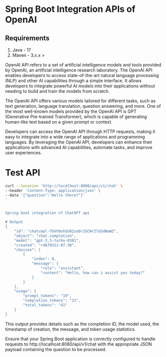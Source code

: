 # Spring Boot Integration APIs of OpenAI

## Requirements

1. Java - 17
2. Maven - 3.x.x > 


OpenAI API refers to a set of artificial intelligence models and tools provided by OpenAI, an artificial intelligence research laboratory. The OpenAI API enables developers to access state-of-the-art natural language processing (NLP) and other AI capabilities through a simple interface. It allows developers to integrate powerful AI models into their applications without needing to build and train the models from scratch.

The OpenAI API offers various models tailored for different tasks, such as text generation, language translation, question answering, and more. One of the most well-known models provided by the OpenAI API is GPT (Generative Pre-trained Transformer), which is capable of generating human-like text based on a given prompt or context.

Developers can access the OpenAI API through HTTP requests, making it easy to integrate into a wide range of applications and programming languages. By leveraging the OpenAI API, developers can enhance their applications with advanced AI capabilities, automate tasks, and improve user experiences.

# Test API

```bash
curl --location 'http://localhost:8080/api/v1/chat' \
--header 'Content-Type: application/json' \
--data '{"question":"Hello there?"}'
'


Spring boot integration of ChatGPT api

# Output
{
    "id": "chatcmpl-7GVV9uhSU82zoOr2GCWrIlb5dWaWZ",
    "object": "chat.completion",
    "model": "gpt-3.5-turbo-0301",
    "created": "+4679311-07-30",
    "choices": [
        {
            "index": 0,
            "message": {
                "role": "assistant",
                "content": "Hello, how can i assist you today?"
            }
        }
    ],
    "usage": {
        "prompt_tokens": "19",
        "completion_tokens": "22",
        "total_tokens": "41"
    }
}
```


This output provides details such as the completion ID, the model used, the timestamp of creation, the message, and token usage statistics.

Ensure that your Spring Boot application is correctly configured to handle requests to http://localhost:8080/api/v1/chat with the appropriate JSON payload containing the question to be processed.